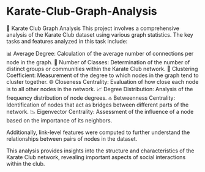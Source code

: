 # Karate-Club-Graph-Analysis

🥋 Karate Club Graph Analysis
This project involves a comprehensive analysis of the Karate Club dataset using various graph statistics. The key tasks and features analyzed in this task include:

📊 Average Degree: Calculation of the average number of connections per node in the graph.
👥 Number of Classes: Determination of the number of distinct groups or communities within the Karate Club network.
🔗 Clustering Coefficient: Measurement of the degree to which nodes in the graph tend to cluster together.
🌐 Closeness Centrality: Evaluation of how close each node is to all other nodes in the network.
📈 Degree Distribution: Analysis of the frequency distribution of node degrees.
🔝 Betweenness Centrality: Identification of nodes that act as bridges between different parts of the network.
📉 Eigenvector Centrality: Assessment of the influence of a node based on the importance of its neighbors.

Additionally, link-level features were computed to further understand the relationships between pairs of nodes in the dataset.

This analysis provides insights into the structure and characteristics of the Karate Club network, revealing important aspects of social interactions within the club.
